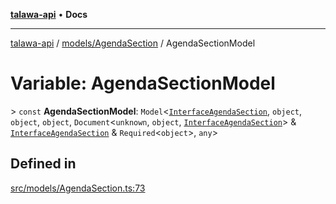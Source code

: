 [**talawa-api**](../../../README.md) • **Docs**

***

[talawa-api](../../../modules.md) / [models/AgendaSection](../README.md) / AgendaSectionModel

# Variable: AgendaSectionModel

\> `const` **AgendaSectionModel**: `Model`\<[`InterfaceAgendaSection`](../interfaces/InterfaceAgendaSection.md), `object`, `object`, `object`, `Document`\<`unknown`, `object`, [`InterfaceAgendaSection`](../interfaces/InterfaceAgendaSection.md)\> & [`InterfaceAgendaSection`](../interfaces/InterfaceAgendaSection.md) & `Required`\<`object`\>, `any`\>

## Defined in

[src/models/AgendaSection.ts:73](https://github.com/PalisadoesFoundation/talawa-api/blob/92443bb6a5ff3ed66457149a509401986a82e570/src/models/AgendaSection.ts#L73)
